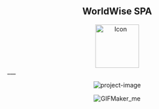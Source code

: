 <div align="center">
  <h2>WorldWise SPA</h2>
  <img src="https://github.com/fares-ahmedd/WorldWise-React-Router/assets/110955622/59e247df-a043-48cf-bbb7-ec2027f00a94" alt="Icon" width="100" height="100" />
</div>
___
<p align="center"><img src="https://socialify.git.ci/fares-ahmedd/WorldWise-React-Router/image?description=1&amp;font=Inter&amp;forks=1&amp;language=1&amp;name=1&amp;owner=1&amp;stargazers=1&amp;theme=Light" alt="project-image"></p>

<div align="center">
    <img src="https://github.com/fares-ahmedd/WorldWise-React-Router/assets/110955622/d16f9e3e-425c-4191-8834-fc04eb772a0b" alt="GIFMaker_me">
</div>

